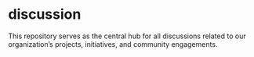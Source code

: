 # discussion
This repository serves as the central hub for all discussions related to our organization’s projects, initiatives, and community engagements.
